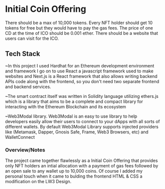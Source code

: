 # Initial Coin Offering
 
  There should be a max of 10,000 tokens.
  Every NFT holder should get 10 tokens for free but they would have to pay the gas fees.
  The price of one CD at the time of ICO should be 0.001 ether.
  There should be a website that users can visit for the ICO.
  
 ## Tech Stack
 
   ~In this project I used Hardhat for an Ethereum development environment and framework 
   I go on to use React a javascript framework used to make websites and Next.js is a React framework that also allows writing backend APIs code along with the frontend,    so you don't need two separate frontend and backend services.
   
   ~The smart contract itself was written in Solidity language utilizing ethers.js which is a library that aims to be a complete and compact library for interacting with    the Ethereum Blockchain and its ecosystem
  
   ~Web3Modal library. Web3Modal is an easy to use library to help developers easily allow their users to connect to your dApps with all sorts of different wallets. By      default Web3Modal Library supports injected providers like (Metamask, Dapper, Gnosis Safe, Frame, Web3 Browsers, etc) and WalletConnect
  
  ### Overview/Notes
  
  The project came together flawlessly as a Initial Coin Offering that provides only NFT holders an intial allocation with a payment of gas fees
  followed by an open sale to any wallet up to 10,000 coins.
  Of course I added my personal touch when it came to bulding the frontend HTML & CSS a modification on the LW3 Design.
 
